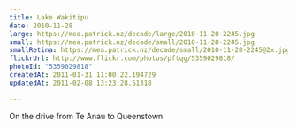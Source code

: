 ```yaml
---
title: Lake Wakitipu
date: 2010-11-28
large: https://mea.patrick.nz/decade/large/2010-11-28-2245.jpg
small: https://mea.patrick.nz/decade/small/2010-11-28-2245.jpg
smallRetina: https://mea.patrick.nz/decade/small/2010-11-28-2245@2x.jpg
flickrUrl: http://www.flickr.com/photos/pftqg/5359029818/
photoId: "5359029818"
createdAt: 2011-01-31 11:00:22.194729
updatedAt: 2011-02-08 13:23:28.51318

---
```

On the drive from Te Anau to Queenstown
